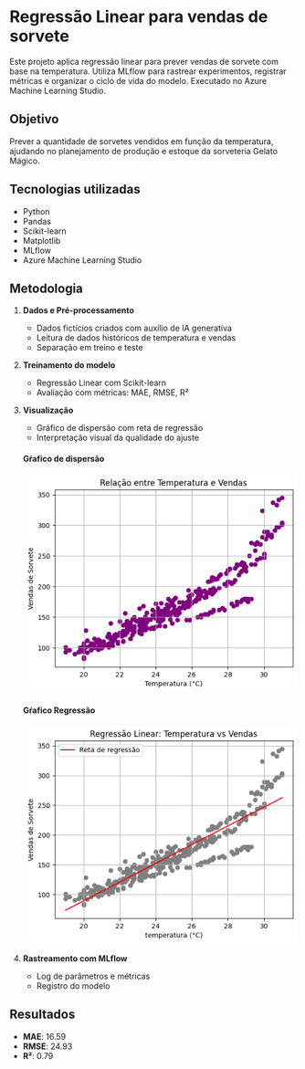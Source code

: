 # Regressão Linear para vendas de sorvete

Este projeto aplica regressão linear para prever vendas de sorvete com base na temperatura. Utiliza MLflow para rastrear experimentos, registrar métricas e organizar o ciclo de vida do modelo. Executado no Azure Machine Learning Studio.

## Objetivo

Prever a quantidade de sorvetes vendidos em função da temperatura, ajudando no planejamento de produção e estoque da sorveteria Gelato Mágico.

## Tecnologias utilizadas

- Python
- Pandas
- Scikit-learn
- Matplotlib
- MLflow
- Azure Machine Learning Studio

## Metodologia

1. **Dados e Pré-processamento**
   - Dados fictícios criados com auxílio de IA generativa
   - Leitura de dados históricos de temperatura e vendas
   - Separação em treino e teste

2. **Treinamento do modelo**
   - Regressão Linear com Scikit-learn
   - Avaliação com métricas: MAE, RMSE, R²

3. **Visualização**
   - Gráfico de dispersão com reta de regressão
   - Interpretação visual da qualidade do ajuste
    
    #### Gŕafico de dispersão
   ![Gráfico de dispersão](img/graf_dispersao.jpeg)

   #### Gŕafico Regressão
   ![Gráfico de dispersão](img/graf_regressao.jpeg)


4. **Rastreamento com MLflow**
   - Log de parâmetros e métricas
   - Registro do modelo

## Resultados

- **MAE**: 16.59  
- **RMSE**: 24.93  
- **R²**: 0.79
